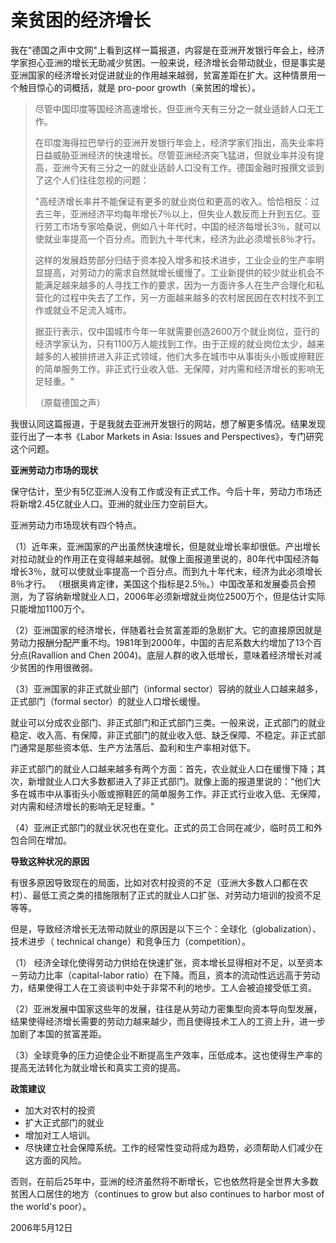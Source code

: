 # 亲贫困的经济增长

我在"德国之声中文网"上看到这样一篇报道，内容是在亚洲开发银行年会上，经济学家担心亚洲的增长无助减少贫困。一般来说，经济增长会带动就业，但是事实是亚洲国家的经济增长对促进就业的作用越来越弱，贫富差距在扩大。这种情景用一个触目惊心的词概括，就是 pro-poor growth（亲贫困的增长）。

> 尽管中国印度等国经济高速增长，但亚洲今天有三分之一就业适龄人口无工作。
> 
> 在印度海得拉巴举行的亚洲开发银行年会上，经济学家们指出，高失业率将日益威胁亚洲经济的快速增长。尽管亚洲经济突飞猛进，但就业率并没有提高，亚洲今天有三分之一的就业适龄人口没有工作。德国金融时报撰文谈到了这个人们往往忽视的问题：
> 
> "高经济增长率并不能保证有更多的就业岗位和更高的收入。恰恰相反：过去三年，亚洲经济平均每年增长7％以上，但失业人数反而上升到五亿。亚行劳工市场专家哈桑说，例如八十年代时，中国的经济每增长3％，就可以使就业率提高一个百分点。而到九十年代末，经济为此必须增长8％才行。
> 
> 这样的发展趋势部分归结于资本投入增多和技术进步，工业企业的生产率明显提高，对劳动力的需求自然就增长缓慢了。工业新提供的较少就业机会不能满足越来越多的人寻找工作的要求，因为一方面许多人在生产合理化和私营化的过程中失去了工作，另一方面越来越多的农村居民因在农村找不到工作或就业不足流入城市。
> 
> 据亚行表示，仅中国城市今年一年就需要创造2600万个就业岗位，亚行的经济学家认为，只有1100万人能找到工作。由于正规的就业岗位太少，越来越多的人被排挤进入非正式领域，他们大多在城市中从事街头小贩或擦鞋匠的简单服务工作。非正式行业收入低、无保障，对内需和经济增长的影响无足轻重。"
> 
> （原载德国之声）

我很认同这篇报道，于是我就去亚洲开发银行的网站，想了解更多情况。结果发现亚行出了一本书《Labor Markets in Asia: Issues and Perspectives》，专门研究这个问题。

**亚洲劳动力市场的现状**

保守估计，至少有5亿亚洲人没有工作或没有正式工作。今后十年，劳动力市场还将新增2.45亿就业人口。亚洲的就业压力空前巨大。

亚洲劳动力市场现状有四个特点。

（1）近年来，亚洲国家的产出虽然快速增长，但是就业增长率却很低。产出增长对拉动就业的作用正在变得越来越弱。就像上面报道里说的，80年代中国经济每增长3％，就可以使就业率提高一个百分点。而到九十年代末，经济为此必须增长8％才行。 （根据奥肯定律，美国这个指标是2.5％。）中国改革和发展委员会预测，为了容纳新增就业人口，2006年必须新增就业岗位2500万个，但是估计实际只能增加1100万个。

（2）亚洲国家的经济增长，伴随着社会贫富差距的急剧扩大。它的直接原因就是劳动力报酬分配严重不均。1981年到2000年，中国的吉尼系数大约增加了13个百分点(Ravallion and Chen 2004)。底层人群的收入低增长，意味着经济增长对减少贫困的作用很微弱。

（3）亚洲国家的非正式就业部门（informal sector）容纳的就业人口越来越多，正式部门（formal sector）的就业人口增长缓慢。

就业可以分成农业部门、非正式部门和正式部门三类。一般来说，正式部门的就业稳定、收入高、有保障，非正式部门的就业收入低、缺乏保障、不稳定。非正式部门通常是那些资本低、生产方法落后、盈利和生产率相对低下。

非正式部门的就业人口越来越多有两个方面：首先，农业就业人口在缓慢下降；其次，新增就业人口大多数都进入了非正式部门。就像上面的报道里说的："他们大多在城市中从事街头小贩或擦鞋匠的简单服务工作。非正式行业收入低、无保障，对内需和经济增长的影响无足轻重。"

（4）亚洲正式部门的就业状况也在变化。正式的员工合同在减少，临时员工和外包合同在增加。

**导致这种状况的原因**

有很多原因导致现在的局面，比如对农村投资的不足（亚洲大多数人口都在农村）、最低工资之类的措施限制了正式的就业人口扩张、对劳动力培训的投资不足等等。

但是，导致经济增长无法带动就业的原因是以下三个：全球化（globalization）、技术进步（ technical change）和竞争压力（competition）。

（1） 经济全球化使得劳动力供给在快速扩张，资本增长显得相对不足，以至资本－劳动力比率（capital-labor ratio）在下降。而且，资本的流动性远远高于劳动力，结果使得工人在工资谈判中处于非常不利的地步。工人会被迫接受低工资。

（2）亚洲发展中国家这些年的发展，往往是从劳动力密集型向资本导向型发展，结果使得经济增长需要的劳动力越来越少，而且使得技术工人的工资上升，进一步加剧了本国的贫富差距。

（3）全球竞争的压力迫使企业不断提高生产效率，压低成本。这也使得生产率的提高无法转化为就业增长和真实工资的提高。

**政策建议**

- 加大对农村的投资
- 扩大正式部门的就业
- 增加对工人培训。
- 尽快建立社会保障系统。工作的经常性变动将成为趋势，必须帮助人们减少在这方面的风险。

否则，在前后25年中，亚洲的经济虽然将不断增长，它也依然将是全世界大多数贫困人口居住的地方（continues to grow but also continues to harbor most of the world's poor）。

2006年5月12日
